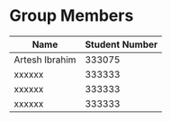 ﻿# Group Members

| Name           | Student Number |
|----------------|----------------|
| Artesh Ibrahim | 333075         |
| xxxxxx         | 333333         |
| xxxxxx         | 333333         |
| xxxxxx         | 333333         |
